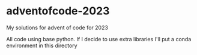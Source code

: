# adventofcode-2023
My solutions for advent of code for 2023

All code using base python. If I decide to use extra libraries I'll put a conda environment in this directory

